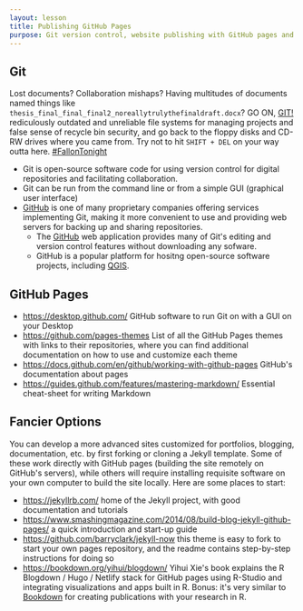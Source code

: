 ```yaml
---
layout: lesson
title: Publishing GitHub Pages
purpose: Git version control, website publishing with GitHub pages and Jekyll themes
---
```


## Git

Lost documents? Collaboration mishaps? Having multitudes of documents named things like `thesis_final_final_final2_noreallytrulythefinaldraft.docx`? GO ON, [GIT!](https://git-scm.com/) rediculously outdated and unreliable file systems for managing projects and false sense of recycle bin security, and go back to the floppy disks and CD-RW drives where you came from. Try not to hit `SHIFT + DEL` on your way outta here. [#FallonTonight](https://www.youtube.com/c/fallontonight/search?query=go%20on%20git)

- Git is open-source software code for using version control for digital repositories and facilitating collaboration.
- Git can be run from the command line or from a simple GUI (graphical user interface) 
- [GitHub](https://github.com) is one of many proprietary companies offering services implementing Git, making it more convenient to use and providing web servers for backing up and sharing repositories.
  - The [GitHub](https://github.com) web application provides many of Git's  editing and version control features without downloading any sofware.
  - GitHub is a popular platform for hositng open-source software projects, including [QGIS](https://github.com/qgis/QGIS).

## GitHub Pages

- https://desktop.github.com/ GitHub software to run Git on with a GUI on your Desktop
- https://github.com/pages-themes List of all the GitHub Pages themes with links to their repositories, where you can find additional documentation on how to use and customize each theme
- https://docs.github.com/en/github/working-with-github-pages GitHub's documentation about pages
- https://guides.github.com/features/mastering-markdown/ Essential cheat-sheet for writing Markdown

## Fancier Options

You can develop a more advanced sites customized for portfolios, blogging, documentation, etc. by first forking or cloning a Jekyll template. Some of these work directly with GitHub pages (building the site remotely on GitHub's servers), while others will require installing requisite software on your own computer to build the site locally. Here are some places to start:

- https://jekyllrb.com/ home of the Jekyll project, with good documentation and tutorials
- https://www.smashingmagazine.com/2014/08/build-blog-jekyll-github-pages/ a quick introduction and start-up guide
- https://github.com/barryclark/jekyll-now this theme is easy to fork to start your own pages repository, and the readme contains step-by-step instructions for doing so
- https://bookdown.org/yihui/blogdown/ Yihui Xie's book explains the R Blogdown / Hugo / Netlify stack for GitHub pages using R-Studio and integrating visualizations and apps built in R. Bonus: it's very similar to [Bookdown](https://bookdown.org/) for creating publications with your research in R.
